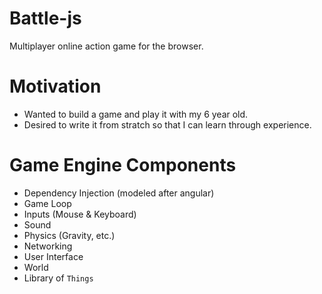 # Battle-js

Multiplayer online action game for the browser.

# Motivation

- Wanted to build a game and play it with my 6 year old.
- Desired to write it from stratch so that I can learn through experience.

# Game Engine Components

- Dependency Injection (modeled after angular)
- Game Loop
- Inputs (Mouse & Keyboard)
- Sound
- Physics (Gravity, etc.)
- Networking
- User Interface
- World
- Library of `Things`